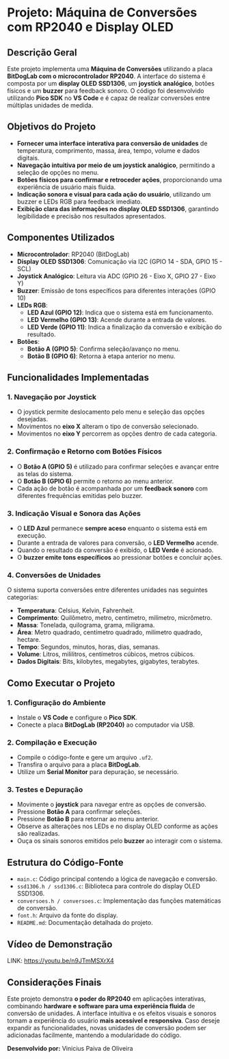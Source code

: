 # Projeto: Máquina de Conversões com RP2040 e Display OLED

## Descrição Geral

Este projeto implementa uma **Máquina de Conversões** utilizando a placa **BitDogLab com o microcontrolador RP2040**. A interface do sistema é composta por um **display OLED SSD1306**, um **joystick analógico**, botões físicos e um **buzzer** para feedback sonoro. O código foi desenvolvido utilizando **Pico SDK** no **VS Code** e é capaz de realizar conversões entre múltiplas unidades de medida.

## Objetivos do Projeto

- **Fornecer uma interface interativa para conversão de unidades** de temperatura, comprimento, massa, área, tempo, volume e dados digitais.
- **Navegação intuitiva por meio de um joystick analógico**, permitindo a seleção de opções no menu.
- **Botões físicos para confirmar e retroceder ações**, proporcionando uma experiência de usuário mais fluida.
- **Indicação sonora e visual para cada ação do usuário**, utilizando um buzzer e LEDs RGB para feedback imediato.
- **Exibição clara das informações no display OLED SSD1306**, garantindo legibilidade e precisão nos resultados apresentados.

## Componentes Utilizados

- **Microcontrolador**: RP2040 (BitDogLab)
- **Display OLED SSD1306**: Comunicação via I2C (GPIO 14 - SDA, GPIO 15 - SCL)
- **Joystick Analógico**: Leitura via ADC (GPIO 26 - Eixo X, GPIO 27 - Eixo Y)
- **Buzzer**: Emissão de tons específicos para diferentes interações (GPIO 10)
- **LEDs RGB**:
  - **LED Azul (GPIO 12)**: Indica que o sistema está em funcionamento.
  - **LED Vermelho (GPIO 13)**: Acende durante a entrada de valores.
  - **LED Verde (GPIO 11)**: Indica a finalização da conversão e exibição do resultado.
- **Botões**:
  - **Botão A (GPIO 5)**: Confirma seleção/avanço no menu.
  - **Botão B (GPIO 6)**: Retorna à etapa anterior no menu.

## Funcionalidades Implementadas

### 1. **Navegação por Joystick**
- O joystick permite deslocamento pelo menu e seleção das opções desejadas.
- Movimentos no **eixo X** alteram o tipo de conversão selecionado.
- Movimentos no **eixo Y** percorrem as opções dentro de cada categoria.

### 2. **Confirmação e Retorno com Botões Físicos**
- O **Botão A (GPIO 5)** é utilizado para confirmar seleções e avançar entre as telas do sistema.
- O **Botão B (GPIO 6)** permite o retorno ao menu anterior.
- Cada ação de botão é acompanhada por um **feedback sonoro** com diferentes frequências emitidas pelo buzzer.

### 3. **Indicação Visual e Sonora das Ações**
- O **LED Azul** permanece **sempre aceso** enquanto o sistema está em execução.
- Durante a entrada de valores para conversão, o **LED Vermelho** acende.
- Quando o resultado da conversão é exibido, o **LED Verde** é acionado.
- O **buzzer emite tons específicos** ao pressionar botões e concluir ações.

### 4. **Conversões de Unidades**
O sistema suporta conversões entre diferentes unidades nas seguintes categorias:
- **Temperatura**: Celsius, Kelvin, Fahrenheit.
- **Comprimento**: Quilômetro, metro, centímetro, milímetro, micrômetro.
- **Massa**: Tonelada, quilograma, grama, miligrama.
- **Área**: Metro quadrado, centímetro quadrado, milímetro quadrado, hectare.
- **Tempo**: Segundos, minutos, horas, dias, semanas.
- **Volume**: Litros, mililitros, centímetros cúbicos, metros cúbicos.
- **Dados Digitais**: Bits, kilobytes, megabytes, gigabytes, terabytes.

## Como Executar o Projeto

### 1. **Configuração do Ambiente**
- Instale o **VS Code** e configure o **Pico SDK**.
- Conecte a placa **BitDogLab (RP2040)** ao computador via USB.

### 2. **Compilação e Execução**
- Compile o código-fonte e gere um arquivo `.uf2`.
- Transfira o arquivo para a placa **BitDogLab**.
- Utilize um **Serial Monitor** para depuração, se necessário.

### 3. **Testes e Depuração**
- Movimente o **joystick** para navegar entre as opções de conversão.
- Pressione **Botão A** para confirmar seleções.
- Pressione **Botão B** para retornar ao menu anterior.
- Observe as alterações nos LEDs e no display OLED conforme as ações são realizadas.
- Ouça os sinais sonoros emitidos pelo **buzzer** ao interagir com o sistema.

## Estrutura do Código-Fonte

- `main.c`: Código principal contendo a lógica de navegação e conversão.
- `ssd1306.h / ssd1306.c`: Biblioteca para controle do display OLED SSD1306.
- `conversoes.h / conversoes.c`: Implementação das funções matemáticas de conversão.
- `font.h`: Arquivo da fonte do display.
- `README.md`: Documentação detalhada do projeto.

## Vídeo de Demonstração

LINK: https://youtu.be/n9JTmMSXrX4

## Considerações Finais

Este projeto demonstra **o poder do RP2040** em aplicações interativas, combinando **hardware e software para uma experiência fluida** de conversão de unidades. A interface intuitiva e os efeitos visuais e sonoros tornam a experiência do usuário **mais acessível e responsiva**. Caso deseje expandir as funcionalidades, novas unidades de conversão podem ser adicionadas facilmente, mantendo a modularidade do código.

**Desenvolvido por:** Vinicius Paiva de Oliveira

